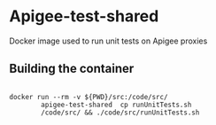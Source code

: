 # Apigee-test-shared
Docker image used to run unit tests on Apigee proxies

## Building the container
```

docker run --rm -v ${PWD}/src:/code/src/
        apigee-test-shared  cp runUnitTests.sh
        /code/src/ && ./code/src/runUnitTests.sh
```